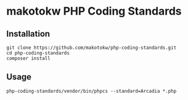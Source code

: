 makotokw PHP Coding Standards
==============================

## Installation

```
git clone https://github.com/makotokw/php-coding-standards.git
cd php-coding-standards
composer install
```

## Usage

```
php-coding-standards/vendor/bin/phpcs --standard=Arcadia *.php
```
